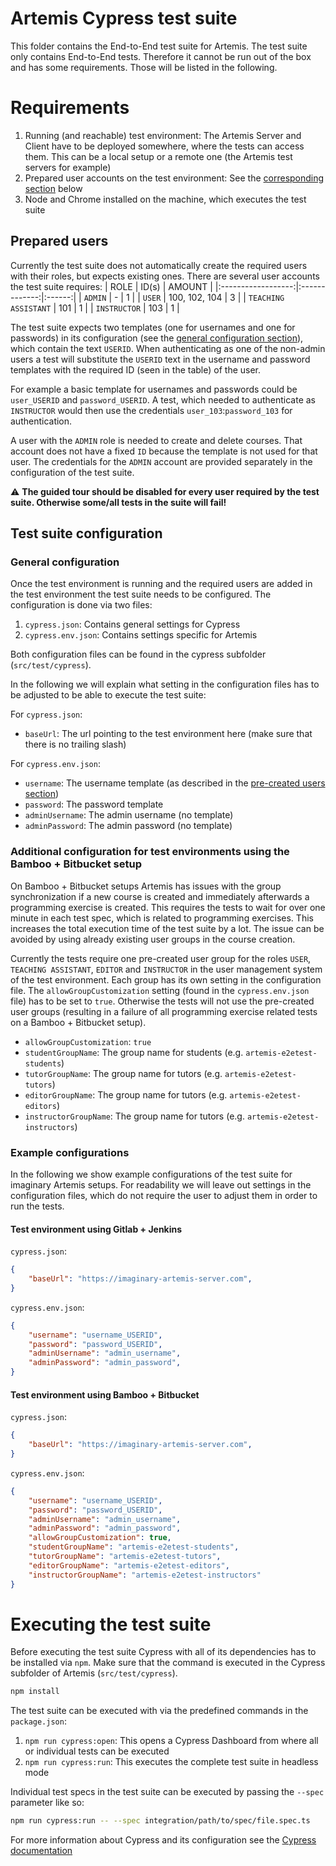 # Artemis Cypress test suite
This folder contains the End-to-End test suite for Artemis.
The test suite only contains End-to-End tests. Therefore it cannot be run out of the box and has some requirements. Those will be listed in the following.

# Requirements
1. Running (and reachable) test environment: The Artemis Server and Client have to be deployed somewhere, where the tests can access them. This can be a local setup or a remote one (the Artemis test servers for example)
2. Prepared user accounts on the test environment: See the [corresponding section](#prepared-users) below
3. Node and Chrome installed on the machine, which executes the test suite

## Prepared users
Currently the test suite does not automatically create the required users with their roles, but expects existing ones. There are several user accounts the test suite requires:
|        ROLE        |     ID(s)     | AMOUNT |
|:------------------:|:-------------:|:------:|
|        `ADMIN`       |       -       |    1   |
|        `USER`        | 100, 102, 104 |    3   |
| `TEACHING ASSISTANT` |      101      |    1   |
|     `INSTRUCTOR`     |      103      |    1   |

The test suite expects two templates (one for usernames and one for passwords) in its configuration (see the [general configuration section](#general-configuration)), which contain the text `USERID`. When authenticating as one of the non-admin users a test will substitute the `USERID` text in the username and password templates with the required ID (seen in the table) of the user.

For example a basic template for usernames and passwords could be `user_USERID` and `password_USERID`. A test, which needed to authenticate as `INSTRUCTOR` would then use the credentials `user_103`:`password_103` for authentication.

A user with the `ADMIN` role is needed to create and delete courses. That account does not have a fixed `ID` because the template is not used for that user. The credentials for the `ADMIN` account are provided separately in the configuration of the test suite.

:warning: **The guided tour should be disabled for every user required by the test suite. Otherwise some/all tests in the suite will fail!**

## Test suite configuration
### General configuration
Once the test environment is running and the required users are added in the test environment the test suite needs to be configured. The configuration is done via two files:
1. `cypress.json`: Contains general settings for Cypress
2. `cypress.env.json`: Contains settings specific for Artemis

Both configuration files can be found in the cypress subfolder (`src/test/cypress`).

In the following we will explain what setting in the configuration files has to be adjusted to be able to execute the test suite:

For `cypress.json`:
* `baseUrl`: The url pointing to the test environment here (make sure that there is no trailing slash)

For `cypress.env.json`:
* `username`: The username template (as described in the [pre-created users section](#pre-created-users))
* `password`: The password template
* `adminUsername`: The admin username (no template)
* `adminPassword`: The admin password (no template)

### Additional configuration for test environments using the Bamboo + Bitbucket setup
On Bamboo + Bitbucket setups Artemis has issues with the group synchronization if a new course is created and immediately afterwards a programming exercise is created. This requires the tests to wait for over one minute in each test spec, which is related to programming exercises. This increases the total execution time of the test suite by a lot. The issue can be avoided by using already existing user groups in the course creation.

Currently the tests require one pre-created user group for the roles `USER`, `TEACHING ASSISTANT`, `EDITOR` and `INSTRUCTOR` in the user management system of the test environment. Each group has its own setting in the configuration file. The `allowGroupCustomization` setting (found in the `cypress.env.json` file) has to be set to `true`. Otherwise the tests will not use the pre-created user groups (resulting in a failure of all programming exercise related tests on a Bamboo + Bitbucket setup).
* `allowGroupCustomization`: `true`
* `studentGroupName`: The group name for students (e.g. `artemis-e2etest-students`)
* `tutorGroupName`: The group name for tutors (e.g. `artemis-e2etest-tutors`)
* `editorGroupName`: The group name for tutors (e.g. `artemis-e2etest-editors`)
* `instructorGroupName`: The group name for tutors (e.g. `artemis-e2etest-instructors`)

### Example configurations
In the following we show example configurations of the test suite for imaginary Artemis setups. For readability we will leave out settings in the configuration files, which do not require the user to adjust them in order to run the tests.
#### Test environment using Gitlab + Jenkins
`cypress.json`:
```json
{
    "baseUrl": "https://imaginary-artemis-server.com",
}
```
`cypress.env.json`:
```json
{
    "username": "username_USERID",
    "password": "password_USERID",
    "adminUsername": "admin_username",
    "adminPassword": "admin_password",
}

```
#### Test environment using Bamboo + Bitbucket
`cypress.json`:
```json
{
    "baseUrl": "https://imaginary-artemis-server.com",
}
```
`cypress.env.json`:
```json
{
    "username": "username_USERID",
    "password": "password_USERID",
    "adminUsername": "admin_username",
    "adminPassword": "admin_password",
    "allowGroupCustomization": true,
    "studentGroupName": "artemis-e2etest-students",
    "tutorGroupName": "artemis-e2etest-tutors",
    "editorGroupName": "artemis-e2etest-editors",
    "instructorGroupName": "artemis-e2etest-instructors"
}

```

# Executing the test suite
Before executing the test suite Cypress with all of its dependencies has to be installed via `npm`. Make sure that the command is executed in the Cypress subfolder of Artemis (`src/test/cypress`).
```bash
npm install

```
The test suite can be executed with via the predefined commands in the `package.json`:
1. `npm run cypress:open`: This opens a Cypress Dashboard from where all or individual tests can be executed
2. `npm run cypress:run`: This executes the complete test suite in headless mode

Individual test specs in the test suite can be executed by passing the `--spec` parameter like so:
```bash
npm run cypress:run -- --spec integration/path/to/spec/file.spec.ts 

```

For more information about Cypress and its configuration see the [Cypress documentation](https://docs.cypress.io/guides/getting-started/installing-cypress)

